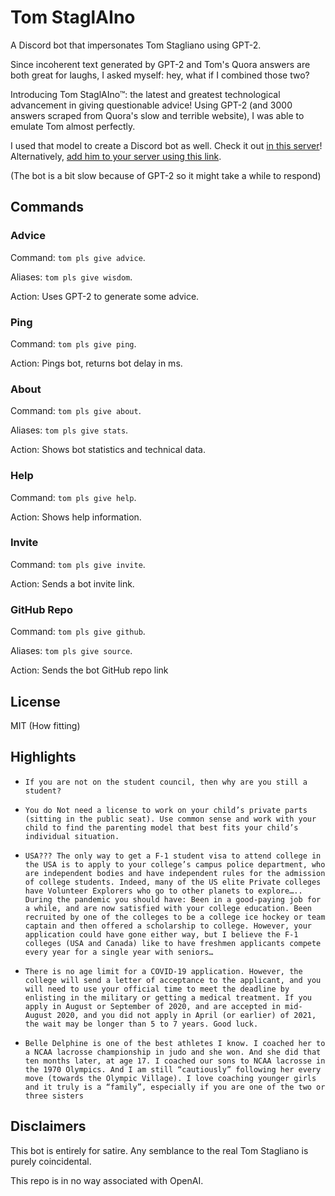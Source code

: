 # Tom StaglAIno

A Discord bot that impersonates Tom Stagliano using GPT-2.

Since incoherent text generated by GPT-2 and Tom's Quora answers are both great for laughs, I asked myself: hey, what if I combined those two?

Introducing Tom StaglAIno™: the latest and greatest technological advancement in giving questionable advice! Using GPT-2 (and 3000 answers scraped from Quora's slow and terrible website), I was able to emulate Tom almost perfectly.

I used that model to create a Discord bot as well. Check it out [in this server](https://discord.gg/X2y2qrT)! Alternatively, [add him to your server using this link](https://discord.com/api/oauth2/authorize?client_id=729060467959660554&permissions=2048&scope=bot).

(The bot is a bit slow because of GPT-2 so it might take a while to respond)

## Commands

### Advice

Command: `tom pls give advice`.

Aliases: `tom pls give wisdom`.

Action: Uses GPT-2 to generate some advice.

### Ping

Command: `tom pls give ping`.

Action: Pings bot, returns bot delay in ms.

### About

Command: `tom pls give about`.

Aliases: `tom pls give stats`.

Action: Shows bot statistics and technical data.

### Help

Command: `tom pls give help`.

Action: Shows help information.

### Invite

Command: `tom pls give invite`.

Action: Sends a bot invite link.

### GitHub Repo

Command: `tom pls give github`.

Aliases: `tom pls give source`.

Action: Sends the bot GitHub repo link

## License

MIT (How fitting)

## Highlights

- `If you are not on the student council, then why are you still a student?`

- `You do Not need a license to work on your child’s private parts (sitting in the public seat). Use common sense and work with your child to find the parenting model that best fits your child’s individual situation.`

- `USA??? The only way to get a F-1 student visa to attend college in the USA is to apply to your college’s campus police department, who are independent bodies and have independent rules for the admission of college students. Indeed, many of the US elite Private colleges have Volunteer Explorers who go to other planets to explore….. During the pandemic you should have: Been in a good-paying job for a while, and are now satisfied with your college education. Been recruited by one of the colleges to be a college ice hockey or team captain and then offered a scholarship to college. However, your application could have gone either way, but I believe the F-1 colleges (USA and Canada) like to have freshmen applicants compete every year for a single year with seniors…`

- `There is no age limit for a COVID-19 application. However, the college will send a letter of acceptance to the applicant, and you will need to use your official time to meet the deadline by enlisting in the military or getting a medical treatment. If you apply in August or September of 2020, and are accepted in mid-August 2020, and you did not apply in April (or earlier) of 2021, the wait may be longer than 5 to 7 years. Good luck.`

- `Belle Delphine is one of the best athletes I know. I coached her to a NCAA lacrosse championship in judo and she won. And she did that ten months later, at age 17. I coached our sons to NCAA lacrosse in the 1970 Olympics. And I am still “cautiously” following her every move (towards the Olympic Village). I love coaching younger girls and it truly is a “family”, especially if you are one of the two or three sisters`

## Disclaimers

This bot is entirely for satire. Any semblance to the real Tom Stagliano is purely coincidental.

This repo is in no way associated with OpenAI.
